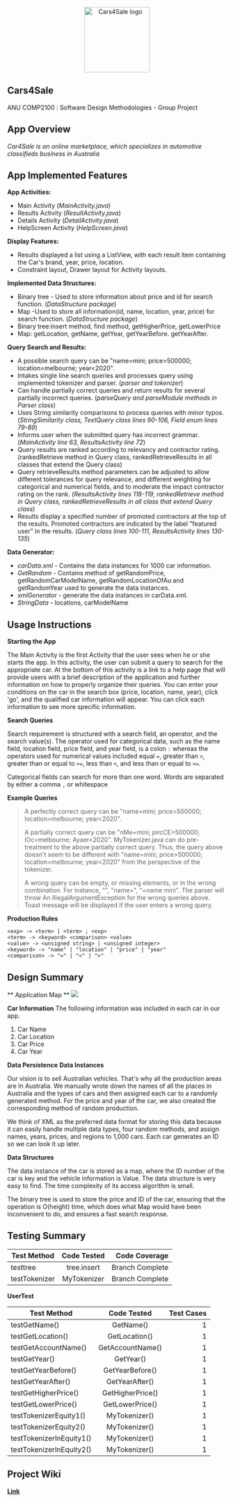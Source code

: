 <p align="center"><img height="150" src="https://github.com/Vesper-Lin/Cars4Sale/blob/master/app/src/main/res/drawable-xxxhdpi/cars4sale.png" alt="Cars4Sale logo"></p>

## Cars4Sale

ANU COMP2100 : Software Design Methodologies - Group Project

## App Overview

*Car4Sale is an online marketplace, which specializes in automotive classifieds business in Australia*

## App Implemented Features
**App Activities:**

* Main Activity (*MainActivity.java*)
* Results Activity (*ResultActivity.java*)
* Details Activity (*DetailActivity.java*)
* HelpScreen Activity (*HelpScreen.java*)

**Display Features:**

* Results displayed a list using a ListView, with each result item containing the Car's brand, year, price, location.
* Constraint layout, Drawer layout for Activity layouts.

**Implemented Data Structures:**

* Binary tree - Used to store information about price and id for search function. (*DataStructure package*)
* Map -Used to store all information(id, name, location, year, price) for search function. (*DataStructure package*)
* Binary tree:insert method, find method, getHigherPrice, getLowerPrice
* Map: getLocation, getName, getYear, getYearBefore. getYearAfter.

**Query Search and Results:**

* A possible search query can be "name=mini; price>500000; location=melbourne; year<2020".
* Intakes single line search queries and processes query using implemented tokenizer and parser. (*parser and tokenizer*)
* Can handle partially correct queries and return results for several partially incorrect queries. (*parseQuery and parseModule methods in Parser class*)
* Uses String similarity comparisons to process queries with minor typos. (*StringSimilarity class, TextQuery class lines 90-106, Field enum lines 79-89*)
* Informs user when the submitted query has incorrect grammar. (*MainActivity line 63, ResultsActivity line 72*)
* Query results are ranked according to relevancy and contractor rating. (rankedRetrieve method in Query class, rankedRetrieveResults in all classes that extend the Query class)
* Query retrieveResults method parameters can be adjusted to allow different tolerances for query relevance, and different weighting for categorical and numerical fields, and to moderate the impact contractor rating on the rank. (*ResultsActivity lines 118-119, rankedRetrieve method in Query class, rankedRetrieveResults in all class that extend Query class*)
* Results display a specified number of promoted contractors at the top of the results. Promoted contractors are indicated by the label "featured user" in the results. (*Query class lines 100-111, ResultsActivity lines 130-135*)

**Data Generator:**

* *carData.xml* - Contains the data instances for 1000 car information.
* *GetRandom* - Contains method of getRandomPrice, getRandomCarModelName, getRandomLocationOfAu and getRandomYear used to generate the data instances.
* *xmlGenerator* -  generate the data instances in carData.xml.
* *StringData* - locations, carModelName


## Usage Instructions


**Starting the App**

The Main Activity is the first Activity that the user sees when he or she starts the app. In this activity, the user can submit a query to search for the appropriate car. At the bottom of this activity is a link to a help page that will provide users with a brief description of the application and further information on how to properly organize their queries. You can enter your conditions on the car in the search box (price, location, name, year), click 'go', and the qualified car information will appear. You can click each information to see more specific information.

**Search Queries**

Search requirement is structured with a search field, an operator, and the search value(s). The operator used for categorical data, such as the name field, location field, price field, and year field, is a colon `:` whereas the operators used for numerical values included equal `=`, greater than `>`, greater than or equal to `>=`, less than `<`, and less than or equal to `<=`.

Categorical fields can search for more than one word. Words are separated by either a comma `,` or whitespace

**Example Queries**

> A perfectly correct query can be
> "name=mini; price>500000; location=melbourne; year<2020".
>
> A partially correct query can be
> "nMe=mini; pircCE>500000; lOc=melbourne; Ayaer<2020".
> MyTokenizer.java can do pre-treatment to the above partially correct query.
> Thus, the query above doesn't seem to be different with
> "name=mini; price>500000; location=melbourne; year<2020"
> from the perspective of the tokenizer.
>
> A wrong query can be empty, or missing elements, or in the wrong combination.
> For instance, "", "name=", "=name mini".
> The parser will throw An IllegalArgumentException for the wrong queries above.
> Toast message will be displayed if the user enters a wrong query.

**Production Rules**

```
<exp> -> <term> | <term> ; <exp>
<term> -> <keyword> <comparison> <value>
<value> -> <unsigned string> | <unsigned integer>
<keyword> -> "name" | "location" | "price" | "year"
<comparison> -> "=" | "<" | ">"
```


## Design Summary
** Application Map **
![](https://github.com/Vesper-Lin/Cars4Sale/blob/master/design_summary.jpg)

**Car Information**
The following information was included in each car in our app.
1. Car Name
2. Car Location
3. Car Price
4. Car Year

**Data Persistence**
**Data Instances**

Our vision is to sell Australian vehicles. That's why all the production areas are In Australia. We manually wrote down the names of all the places in Australia and the types of cars and then assigned each car to a randomly generated method. For the price and year of the car, we also created the corresponding method of random production.

We think of XML as the preferred data format for storing this data because it can easily handle multiple data types, four random methods, and assign names, years, prices, and regions to 1,000 cars. Each car generates an ID so we can look it up later.

**Data Structures**

The data instance of the car is stored as a map, where the ID number of the car is key and the vehicle information is Value. The data structure is very easy to find. The time complexity of its access algorithm is small.

The binary tree is used to store the price and ID of the car, ensuring that the operation is O(height) time, which does what Map would have been inconvenient to do, and ensures a fast search response.

## Testing Summary

| Test Method   |      Code Tested     |  Code Coverage |
|----------|:-------------:|------:|
| testtree |  tree.insert | Branch Complete |
| testTokenizer |  MyTokenizer | Branch Complete |



**UserTest**

| Test Method   |      Code Tested      |  Test Cases |
|----------|:-------------:|------:|
| testGetName() | GetName() | 1 |
| testGetLocation() | GetLocation() | 1 |
| testGetAccountName() | GetAccountName()  | 1 |
| testGetYear() | GetYear() | 1 |
| testGetYearBefore() | GetYearBefore() | 1 |
| testGetYearAfter() | GetYearAfter() | 1 |
| testGetHigherPrice() | GetHigherPrice() | 1 |
| testGetLowerPrice() | GetLowerPrice() | 1 |
| testTokenizerEquity1() | MyTokenizer() | 1 |
| testTokenizerEquity2() | MyTokenizer() | 1 |
| testTokenizerInEquity1() | MyTokenizer() | 1 |
| testTokenizerInEquity2() | MyTokenizer() | 1 |


## Project Wiki
[**Link**](https://github.com/Vesper-Lin/Cars4Sale/wiki)
